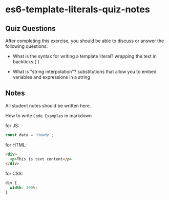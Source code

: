 # es6-template-literals-quiz-notes

## Quiz Questions

After completing this exercise, you should be able to discuss or answer the following questions:

- What is the syntax for writing a template literal?
  wrapping the text in backticks (`)

- What is "string interpolation"?
  substitutions that allow you to embed variables and expressions in a string

## Notes

All student notes should be written here.

How to write `Code Examples` in markdown

for JS:

```javascript
const data = 'Howdy';
```

for HTML:

```html
<div>
  <p>This is text content</p>
</div>
```

for CSS:

```css
div {
  width: 100%;
}
```

